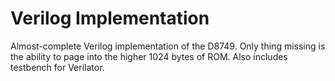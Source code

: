 # Verilog Implementation

Almost-complete Verilog implementation of the D8749. Only thing missing is the ability to page into the higher 1024 bytes of ROM.
Also includes testbench for Verilator.

